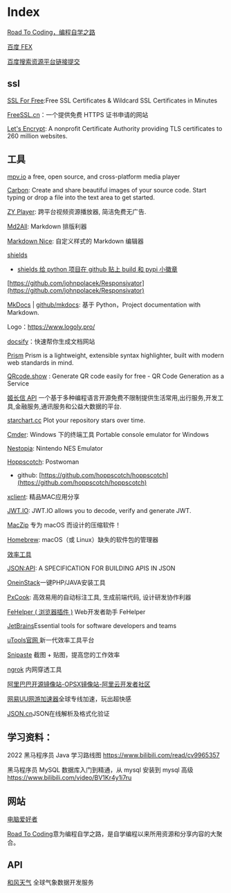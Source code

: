 # Index

[Road To Coding，编程自学之路](https://www.r2coding.com/#/)

[百度 FEX](http://fex.baidu.com/code/)

[百度搜索资源平台链接提交](https://ziyuan.baidu.com/linksubmit/url)

## ssl

[SSL For Free](https://www.sslforfree.com/):Free SSL Certificates & Wildcard SSL Certificates in Minutes

[FreeSSL.cn](https://freessl.cn/)：一个提供免费 HTTPS 证书申请的网站

[Let's Encrypt](https://letsencrypt.org/): A nonprofit Certificate Authority providing TLS certificates to 260 million websites.

## 工具

[mpv.io](https://mpv.io/) a free, open source, and cross-platform media player

[Carbon](https://carbon.now.sh/): Create and share beautiful images of your source code.
Start typing or drop a file into the text area to get started.

[ZY Player](http://zyplayer.fun/): 跨平台视频资源播放器, 简洁免费无广告.

[Md2All](http://md.aclickall.com/): Markdown 排版利器

[Markdown Nice](https://editor.mdnice.com/): 自定义样式的 Markdown 编辑器

[shields](https://shields.io/)

- [shields 给 python 项目在 github 贴上 build 和 pypi 小徽章](https://pengshiyu.blog.csdn.net/article/details/82804630)

[https://github.com/johnpolacek/Responsivator](https://github.com/johnpolacek/Responsivator)

[MkDocs](https://www.mkdocs.org/) | [github/mkdocs](https://github.com/mkdocs/mkdocs/): 基于 Python，Project documentation with Markdown.

Logo：https://www.logoly.pro/

[docsify](https://docsify.js.org/#/zh-cn/)：快速帮你生成文档网站

[Prism](https://prismjs.com/) Prism is a lightweight, extensible syntax highlighter, built with modern web standards in mind.

[QRcode.show](https://qrcode.show/) : Generate QR code easily for free - QR Code Generation as a Service

[姬长信 API](https://api.isoyu.com/) 一个基于多种编程语言开源免费不限制提供生活常用,出行服务,开发工具,金融服务,通讯服务和公益大数据的平台.

[starchart.cc](https://starchart.cc/) Plot your repository stars over time.

[Cmder](https://cmder.net/): Windows 下的终端工具 Portable console emulator for Windows

[Nestopia](http://nestopia.sourceforge.net/): Nintendo NES Emulator


[Hoppscotch](https://hoppscotch.io/): Postwoman
- github: [https://github.com/hoppscotch/hoppscotch](https://github.com/hoppscotch/hoppscotch)

[xclient](https://xclient.info/): 精品MAC应用分享

[JWT.IO](https://jwt.io/): JWT.IO allows you to decode, verify and generate JWT.

[MacZip](https://ezip.awehunt.com/) 专为 macOS 而设计的压缩软件！

[Homebrew](https://brew.sh/index_zh-cn): macOS（或 Linux）缺失的软件包的管理器


[效率工具](http://blog.luckly-mjw.cn/tool-show/index.html)

[JSON:API](https://jsonapi.org/): A SPECIFICATION FOR BUILDING APIS IN JSON

[OneinStack](https://oneinstack.com/)一键PHP/JAVA安装工具

[PxCook](https://www.fancynode.com.cn/pxcook): 高效易用的自动标注工具, 生成前端代码, 设计研发协作利器

[FeHelper ( 浏览器插件 )](https://www.baidufe.com/fehelper/index/index.html) Web开发者助手 FeHelper

[JetBrains](https://www.jetbrains.com/)Essential tools for software developers and teams

[uTools官网 ](http://www.u.tools/)新一代效率工具平台

[Snipaste](https://zh.snipaste.com/index.html) 截图 + 贴图，提高您的工作效率

[ngrok](https://ngrok.com/) 内网穿透工具

[阿里巴巴开源镜像站-OPSX镜像站-阿里云开发者社区](https://developer.aliyun.com/mirror/)

[网易UU网游加速器](https://uu.163.com/)全球专线加速，玩出超快感

[JSON.cn](https://www.json.cn/)JSON在线解析及格式化验证

## 学习资料：

2022 黑马程序员 Java 学习路线图
https://www.bilibili.com/read/cv9965357

黑马程序员 MySQL 数据库入门到精通，从 mysql 安装到 mysql 高级
https://www.bilibili.com/video/BV1Kr4y1i7ru

## 网站

[电脑爱好者](https://www.cfan.com.cn/)

[Road To Coding](https://www.r2coding.com/#/)意为编程自学之路，是自学编程以来所用资源和分享内容的大聚合。


## API

[和风天气](https://dev.qweather.com/) 全球气象数据开发服务
